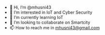 - 👋 Hi, I’m @mhusni43
- 👀 I’m interested in IoT and Cyber Security
- 🌱 I’m currently learning IoT
- 💞️ I’m looking to collaborate on Smartcity
- 📫 How to reach me in mhusni43@gmail.com

<!---
mhusni43/mhusni43 is a ✨ special ✨ repository because its `README.md` (this file) appears on your GitHub profile.
You can click the Preview link to take a look at your changes.
--->
